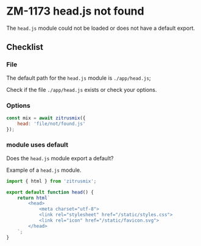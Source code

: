 # ZM-1173 head.js not found

The `head.js` module could not be loaded or does not have a default export.

## Checklist

### File

The default path for the `head.js` module is `./app/head.js`;

Check if the file `./app/head.js` exists or check your options.

### Options

```js
const mix = await zitrusmix({
    head: 'file/not/found.js'
});
```

### module uses default

Does the `head.js` module export a default?

Example of a `head.js` module.

```js
import { html } from 'zitrusmix';

export default function head() {
    return html`
        <head>
            <meta charset="utf-8">
            <link rel="stylesheet" href="/static/styles.css">
            <link rel="icon" href="/static/favicon.svg">
        </head>
    `;
}
```

